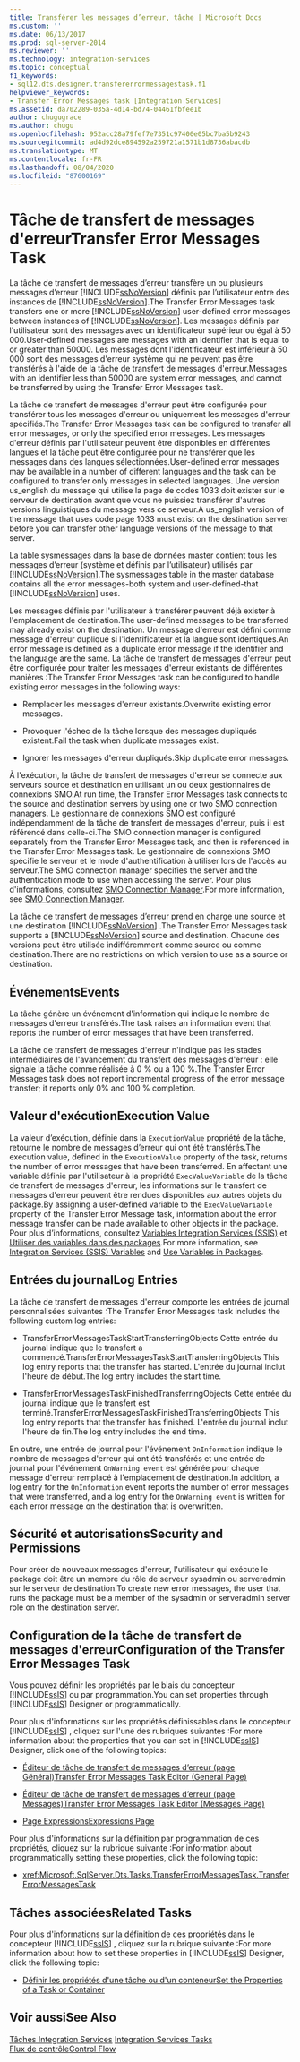 ```yaml
---
title: Transférer les messages d’erreur, tâche | Microsoft Docs
ms.custom: ''
ms.date: 06/13/2017
ms.prod: sql-server-2014
ms.reviewer: ''
ms.technology: integration-services
ms.topic: conceptual
f1_keywords:
- sql12.dts.designer.transfererrormessagestask.f1
helpviewer_keywords:
- Transfer Error Messages task [Integration Services]
ms.assetid: da702289-035a-4d14-bd74-04461fbfee1b
author: chugugrace
ms.author: chugu
ms.openlocfilehash: 952acc28a79fef7e7351c97400e05bc7ba5b9243
ms.sourcegitcommit: ad4d92dce894592a259721a1571b1d8736abacdb
ms.translationtype: MT
ms.contentlocale: fr-FR
ms.lasthandoff: 08/04/2020
ms.locfileid: "87600169"
---
```

# <a name="transfer-error-messages-task"></a><span data-ttu-id="32e37-102">Tâche de transfert de messages d'erreur</span><span class="sxs-lookup"><span data-stu-id="32e37-102">Transfer Error Messages Task</span></span>
  <span data-ttu-id="32e37-103">La tâche de transfert de messages d’erreur transfère un ou plusieurs messages d’erreur [!INCLUDE[ssNoVersion](../../includes/ssnoversion-md.md)] définis par l’utilisateur entre des instances de [!INCLUDE[ssNoVersion](../../includes/ssnoversion-md.md)].</span><span class="sxs-lookup"><span data-stu-id="32e37-103">The Transfer Error Messages task transfers one or more [!INCLUDE[ssNoVersion](../../includes/ssnoversion-md.md)] user-defined error messages between instances of [!INCLUDE[ssNoVersion](../../includes/ssnoversion-md.md)].</span></span> <span data-ttu-id="32e37-104">Les messages définis par l'utilisateur sont des messages avec un identificateur supérieur ou égal à 50 000.</span><span class="sxs-lookup"><span data-stu-id="32e37-104">User-defined messages are messages with an identifier that is equal to or greater than 50000.</span></span> <span data-ttu-id="32e37-105">Les messages dont l'identificateur est inférieur à 50 000 sont des messages d'erreur système qui ne peuvent pas être transférés à l'aide de la tâche de transfert de messages d'erreur.</span><span class="sxs-lookup"><span data-stu-id="32e37-105">Messages with an identifier less than 50000 are system error messages, and cannot be transferred by using the Transfer Error Messages task.</span></span>  
  
 <span data-ttu-id="32e37-106">La tâche de transfert de messages d'erreur peut être configurée pour transférer tous les messages d'erreur ou uniquement les messages d'erreur spécifiés.</span><span class="sxs-lookup"><span data-stu-id="32e37-106">The Transfer Error Messages task can be configured to transfer all error messages, or only the specified error messages.</span></span> <span data-ttu-id="32e37-107">Les messages d'erreur définis par l'utilisateur peuvent être disponibles en différentes langues et la tâche peut être configurée pour ne transférer que les messages dans des langues sélectionnées.</span><span class="sxs-lookup"><span data-stu-id="32e37-107">User-defined error messages may be available in a number of different languages and the task can be configured to transfer only messages in selected languages.</span></span> <span data-ttu-id="32e37-108">Une version us_english du message qui utilise la page de codes 1033 doit exister sur le serveur de destination avant que vous ne puissiez transférer d'autres versions linguistiques du message vers ce serveur.</span><span class="sxs-lookup"><span data-stu-id="32e37-108">A us_english version of the message that uses code page 1033 must exist on the destination server before you can transfer other language versions of the message to that server.</span></span>  
  
 <span data-ttu-id="32e37-109">La table sysmessages dans la base de données master contient tous les messages d’erreur (système et définis par l’utilisateur) utilisés par [!INCLUDE[ssNoVersion](../../includes/ssnoversion-md.md)].</span><span class="sxs-lookup"><span data-stu-id="32e37-109">The sysmessages table in the master database contains all the error messages-both system and user-defined-that [!INCLUDE[ssNoVersion](../../includes/ssnoversion-md.md)] uses.</span></span>  
  
 <span data-ttu-id="32e37-110">Les messages définis par l'utilisateur à transférer peuvent déjà exister à l'emplacement de destination.</span><span class="sxs-lookup"><span data-stu-id="32e37-110">The user-defined messages to be transferred may already exist on the destination.</span></span> <span data-ttu-id="32e37-111">Un message d'erreur est défini comme message d'erreur dupliqué si l'identificateur et la langue sont identiques.</span><span class="sxs-lookup"><span data-stu-id="32e37-111">An error message is defined as a duplicate error message if the identifier and the language are the same.</span></span> <span data-ttu-id="32e37-112">La tâche de transfert de messages d'erreur peut être configurée pour traiter les messages d'erreur existants de différentes manières :</span><span class="sxs-lookup"><span data-stu-id="32e37-112">The Transfer Error Messages task can be configured to handle existing error messages in the following ways:</span></span>  
  
-   <span data-ttu-id="32e37-113">Remplacer les messages d'erreur existants.</span><span class="sxs-lookup"><span data-stu-id="32e37-113">Overwrite existing error messages.</span></span>  
  
-   <span data-ttu-id="32e37-114">Provoquer l'échec de la tâche lorsque des messages dupliqués existent.</span><span class="sxs-lookup"><span data-stu-id="32e37-114">Fail the task when duplicate messages exist.</span></span>  
  
-   <span data-ttu-id="32e37-115">Ignorer les messages d'erreur dupliqués.</span><span class="sxs-lookup"><span data-stu-id="32e37-115">Skip duplicate error messages.</span></span>  
  
 <span data-ttu-id="32e37-116">À l'exécution, la tâche de transfert de messages d'erreur se connecte aux serveurs source et destination en utilisant un ou deux gestionnaires de connexions SMO.</span><span class="sxs-lookup"><span data-stu-id="32e37-116">At run time, the Transfer Error Messages task connects to the source and destination servers by using one or two SMO connection managers.</span></span> <span data-ttu-id="32e37-117">Le gestionnaire de connexions SMO est configuré indépendamment de la tâche de transfert de messages d'erreur, puis il est référencé dans celle-ci.</span><span class="sxs-lookup"><span data-stu-id="32e37-117">The SMO connection manager is configured separately from the Transfer Error Messages task, and then is referenced in the Transfer Error Messages task.</span></span> <span data-ttu-id="32e37-118">Le gestionnaire de connexions SMO spécifie le serveur et le mode d'authentification à utiliser lors de l'accès au serveur.</span><span class="sxs-lookup"><span data-stu-id="32e37-118">The SMO connection manager specifies the server and the authentication mode to use when accessing the server.</span></span> <span data-ttu-id="32e37-119">Pour plus d'informations, consultez [SMO Connection Manager](../connection-manager/smo-connection-manager.md).</span><span class="sxs-lookup"><span data-stu-id="32e37-119">For more information, see [SMO Connection Manager](../connection-manager/smo-connection-manager.md).</span></span>  
  
 <span data-ttu-id="32e37-120">La tâche de transfert de messages d’erreur prend en charge une source et une destination [!INCLUDE[ssNoVersion](../../includes/ssnoversion-md.md)] .</span><span class="sxs-lookup"><span data-stu-id="32e37-120">The Transfer Error Messages task supports a [!INCLUDE[ssNoVersion](../../includes/ssnoversion-md.md)] source and destination.</span></span> <span data-ttu-id="32e37-121">Chacune des versions peut être utilisée indifféremment comme source ou comme destination.</span><span class="sxs-lookup"><span data-stu-id="32e37-121">There are no restrictions on which version to use as a source or destination.</span></span>  
  
## <a name="events"></a><span data-ttu-id="32e37-122">Événements</span><span class="sxs-lookup"><span data-stu-id="32e37-122">Events</span></span>  
 <span data-ttu-id="32e37-123">La tâche génère un événement d'information qui indique le nombre de messages d'erreur transférés.</span><span class="sxs-lookup"><span data-stu-id="32e37-123">The task raises an information event that reports the number of error messages that have been transferred.</span></span>  
  
 <span data-ttu-id="32e37-124">La tâche de transfert de messages d'erreur n'indique pas les stades intermédiaires de l'avancement du transfert des messages d'erreur : elle signale la tâche comme réalisée à 0 % ou à 100 %.</span><span class="sxs-lookup"><span data-stu-id="32e37-124">The Transfer Error Messages task does not report incremental progress of the error message transfer; it reports only 0% and 100 % completion.</span></span>  
  
## <a name="execution-value"></a><span data-ttu-id="32e37-125">Valeur d'exécution</span><span class="sxs-lookup"><span data-stu-id="32e37-125">Execution Value</span></span>  
 <span data-ttu-id="32e37-126">La valeur d’exécution, définie dans la `ExecutionValue` propriété de la tâche, retourne le nombre de messages d’erreur qui ont été transférés.</span><span class="sxs-lookup"><span data-stu-id="32e37-126">The execution value, defined in the `ExecutionValue` property of the task, returns the number of error messages that have been transferred.</span></span> <span data-ttu-id="32e37-127">En affectant une variable définie par l'utilisateur à la propriété `ExecValueVariable` de la tâche de transfert de messages d'erreur, les informations sur le transfert de messages d'erreur peuvent être rendues disponibles aux autres objets du package.</span><span class="sxs-lookup"><span data-stu-id="32e37-127">By assigning a user-defined variable to the `ExecValueVariable` property of the Transfer Error Message task, information about the error message transfer can be made available to other objects in the package.</span></span> <span data-ttu-id="32e37-128">Pour plus d’informations, consultez [Variables Integration Services &#40;SSIS&#41;](../integration-services-ssis-variables.md) et [Utiliser des variables dans des packages](../use-variables-in-packages.md).</span><span class="sxs-lookup"><span data-stu-id="32e37-128">For more information, see [Integration Services &#40;SSIS&#41; Variables](../integration-services-ssis-variables.md) and [Use Variables in Packages](../use-variables-in-packages.md).</span></span>  
  
## <a name="log-entries"></a><span data-ttu-id="32e37-129">Entrées du journal</span><span class="sxs-lookup"><span data-stu-id="32e37-129">Log Entries</span></span>  
 <span data-ttu-id="32e37-130">La tâche de transfert de messages d'erreur comporte les entrées de journal personnalisées suivantes :</span><span class="sxs-lookup"><span data-stu-id="32e37-130">The Transfer Error Messages task includes the following custom log entries:</span></span>  
  
-   <span data-ttu-id="32e37-131">TransferErrorMessagesTaskStartTransferringObjects    Cette entrée du journal indique que le transfert a commencé.</span><span class="sxs-lookup"><span data-stu-id="32e37-131">TransferErrorMessagesTaskStartTransferringObjects    This log entry reports that the transfer has started.</span></span> <span data-ttu-id="32e37-132">L'entrée du journal inclut l'heure de début.</span><span class="sxs-lookup"><span data-stu-id="32e37-132">The log entry includes the start time.</span></span>  
  
-   <span data-ttu-id="32e37-133">TransferErrorMessagesTaskFinishedTransferringObjects   Cette entrée du journal indique que le transfert est terminé.</span><span class="sxs-lookup"><span data-stu-id="32e37-133">TransferErrorMessagesTaskFinishedTransferringObjects   This log entry reports that the transfer has finished.</span></span> <span data-ttu-id="32e37-134">L'entrée du journal inclut l'heure de fin.</span><span class="sxs-lookup"><span data-stu-id="32e37-134">The log entry includes the end time.</span></span>  
  
 <span data-ttu-id="32e37-135">En outre, une entrée de journal pour l'événement `OnInformation` indique le nombre de messages d'erreur qui ont été transférés et une entrée de journal pour l'événement `OnWarning event` est générée pour chaque message d'erreur remplacé à l'emplacement de destination.</span><span class="sxs-lookup"><span data-stu-id="32e37-135">In addition, a log entry for the `OnInformation` event reports the number of error messages that were transferred, and a log entry for the `OnWarning event` is written for each error message on the destination that is overwritten.</span></span>  
  
## <a name="security-and-permissions"></a><span data-ttu-id="32e37-136">Sécurité et autorisations</span><span class="sxs-lookup"><span data-stu-id="32e37-136">Security and Permissions</span></span>  
 <span data-ttu-id="32e37-137">Pour créer de nouveaux messages d'erreur, l'utilisateur qui exécute le package doit être un membre du rôle de serveur sysadmin ou serveradmin sur le serveur de destination.</span><span class="sxs-lookup"><span data-stu-id="32e37-137">To create new error messages, the user that runs the package must be a member of the sysadmin or serveradmin server role on the destination server.</span></span>  
  
## <a name="configuration-of-the-transfer-error-messages-task"></a><span data-ttu-id="32e37-138">Configuration de la tâche de transfert de messages d'erreur</span><span class="sxs-lookup"><span data-stu-id="32e37-138">Configuration of the Transfer Error Messages Task</span></span>  
 <span data-ttu-id="32e37-139">Vous pouvez définir les propriétés par le biais du concepteur [!INCLUDE[ssIS](../../includes/ssis-md.md)] ou par programmation.</span><span class="sxs-lookup"><span data-stu-id="32e37-139">You can set properties through [!INCLUDE[ssIS](../../includes/ssis-md.md)] Designer or programmatically.</span></span>  
  
 <span data-ttu-id="32e37-140">Pour plus d'informations sur les propriétés définissables dans le concepteur [!INCLUDE[ssIS](../../includes/ssis-md.md)] , cliquez sur l'une des rubriques suivantes :</span><span class="sxs-lookup"><span data-stu-id="32e37-140">For more information about the properties that you can set in [!INCLUDE[ssIS](../../includes/ssis-md.md)] Designer, click one of the following topics:</span></span>  
  
-   [<span data-ttu-id="32e37-141">Éditeur de tâche de transfert de messages d’erreur &#40;page Général&#41;</span><span class="sxs-lookup"><span data-stu-id="32e37-141">Transfer Error Messages Task Editor &#40;General Page&#41;</span></span>](../general-page-of-integration-services-designers-options.md)  
  
-   [<span data-ttu-id="32e37-142">Éditeur de tâche de transfert de messages d’erreur &#40;page Messages&#41;</span><span class="sxs-lookup"><span data-stu-id="32e37-142">Transfer Error Messages Task Editor &#40;Messages Page&#41;</span></span>](../transfer-error-messages-task-editor-messages-page.md)  
  
-   [<span data-ttu-id="32e37-143">Page Expressions</span><span class="sxs-lookup"><span data-stu-id="32e37-143">Expressions Page</span></span>](../expressions/expressions-page.md)  
  
 <span data-ttu-id="32e37-144">Pour plus d'informations sur la définition par programmation de ces propriétés, cliquez sur la rubrique suivante :</span><span class="sxs-lookup"><span data-stu-id="32e37-144">For information about programmatically setting these properties, click the following topic:</span></span>  
  
-   <xref:Microsoft.SqlServer.Dts.Tasks.TransferErrorMessagesTask.TransferErrorMessagesTask>  
  
## <a name="related-tasks"></a><span data-ttu-id="32e37-145">Tâches associées</span><span class="sxs-lookup"><span data-stu-id="32e37-145">Related Tasks</span></span>  
 <span data-ttu-id="32e37-146">Pour plus d'informations sur la définition de ces propriétés dans le concepteur [!INCLUDE[ssIS](../../includes/ssis-md.md)] , cliquez sur la rubrique suivante :</span><span class="sxs-lookup"><span data-stu-id="32e37-146">For more information about how to set these properties in [!INCLUDE[ssIS](../../includes/ssis-md.md)] Designer, click the following topic:</span></span>  
  
-   [<span data-ttu-id="32e37-147">Définir les propriétés d'une tâche ou d'un conteneur</span><span class="sxs-lookup"><span data-stu-id="32e37-147">Set the Properties of a Task or Container</span></span>](../set-the-properties-of-a-task-or-container.md)  
  
## <a name="see-also"></a><span data-ttu-id="32e37-148">Voir aussi</span><span class="sxs-lookup"><span data-stu-id="32e37-148">See Also</span></span>  
 <span data-ttu-id="32e37-149">[Tâches Integration Services](integration-services-tasks.md) </span><span class="sxs-lookup"><span data-stu-id="32e37-149">[Integration Services Tasks](integration-services-tasks.md) </span></span>  
 [<span data-ttu-id="32e37-150">Flux de contrôle</span><span class="sxs-lookup"><span data-stu-id="32e37-150">Control Flow</span></span>](control-flow.md)  
  
  
